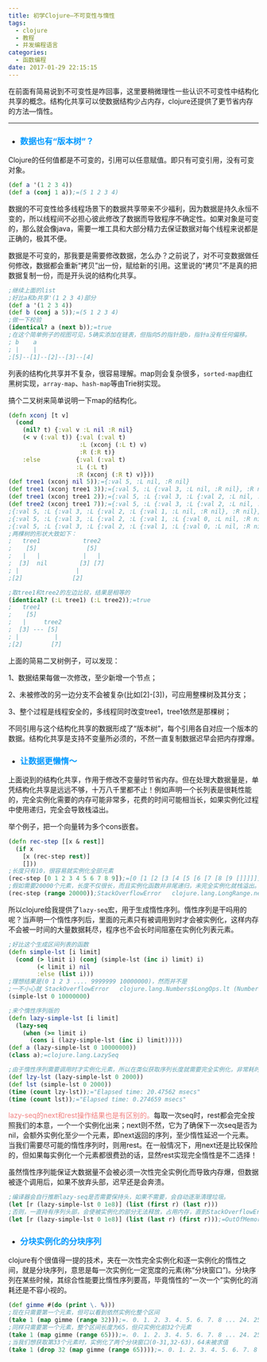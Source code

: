 ```yaml
---
title: 初学Clojure—不可变性与惰性
tags:
  - clojure
  - 教程
  - 并发编程语言
categories:
  - 函数编程
date: 2017-01-29 22:15:15
---
```



在前面有简易说到不可变性是咋回事，这里要稍微理性一些认识不可变性中结构化共享的概念。结构化共享可以使数据结构少占内存，clojure还提供了更节省内存的方法—惰性。

---

- ### <font color=#0099ff>数据也有“版本树”？</font>

Clojure的任何值都是不可变的，引用可以任意赋值。即只有可变引用，没有可变对象。
``` clojure
(def a '(1 2 3 4))
(def a (conj 1 a));=(5 1 2 3 4)
```

数据的不可变性给多线程场景下的数据共享带来不少福利，因为数据是持久永恒不变的，所以线程间不必担心彼此修改了数据而导致程序不确定性。如果对象是可变的，那么就会像java，需要一堆工具和大部分精力去保证数据对每个线程来说都是正确的，极其不便。

数据是不可变的，那我要是需要修改数据，怎么办？之前说了，对不可变数据做任何修改，数据都会重新“拷贝”出一份，赋给新的引用。这里说的“拷贝”不是真的把数据复制一份，而是开头说的结构化共享。

``` clojure
;继续上面的list
;好比a和b共享'(1 2 3 4)部分
(def a '(1 2 3 4))
(def b (conj a 5));=(5 1 2 3 4)
;做一下校验
(identical? a (next b));=true
;在这个简单例子的视图可见，5确实添加在链表，但指向5的指针是b，指针a没有任何偏移。
; b    a
; |    |
;[5]--[1]--[2]--[3]--[4]
```

列表的结构化共享并不复杂，很容易理解。map则会复杂很多，`sorted-map`由红黑树实现，`array-map`、`hash-map`等由Trie树实现。

搞个二叉树来简单说明一下map的结构化。
``` clojure
(defn xconj [t v]
  (cond
    (nil? t) {:val v :L nil :R nil}
    (< v (:val t)) {:val (:val t)
                    :L (xconj (:L t) v)
                    :R (:R t)}
    :else          {:val (:val t)
                   :L (:L t)
                   :R (xconj (:R t) v)}))
(def tree1 (xconj nil 5));={:val 5, :L nil, :R nil}
(def tree1 (xconj tree1 3));={:val 5, :L {:val 3, :L nil, :R nil}, :R nil}
(def tree1 (xconj tree1 2));={:val 5, :L {:val 3, :L {:val 2, :L nil, :R nil}, :R nil}, :R nil}
(def tree2 (xconj tree1 7));={:val 5, :L {:val 3, :L {:val 2, :L nil, :R nil}, :R nil}, :R {:val 7, :L nil, :R nil}}
;{:val 5, :L {:val 3, :L {:val 2, :L {:val 1, :L nil, :R nil}, :R nil}, :R nil}, :R {:val 7, :L nil, :R nil}}
;{:val 5, :L {:val 3, :L {:val 2, :L {:val 1, :L {:val 0, :L nil, :R nil}, :R nil}, :R nil}, :R nil}, :R {:val 7, :L nil, :R nil}}
;{:val 5, :L {:val 3, :L {:val 2, :L {:val 1, :L {:val 0, :L nil, :R nil}, :R nil}, :R nil}, :R {:val 4, :L nil, :R nil}}, :R {:val 7, :L nil, :R nil}}
;两棵树的形状大致如下：
;   tree1            tree2
;    [5]              [5]
;   |   |            |   |
;  [3]  nil         [3] [7]
; |                |   
;[2]              [2]  

;取tree1和tree2的左边比较，结果是相等的
(identical? (:L tree1) (:L tree2));=true
;   tree1
;    [5]
;   |     tree2
;  [3] --- [5]
; |          |   
;[2]        [7]  
```
上面的简易二叉树例子，可以发现：

1、数据结果每做一次修改，至少新增一个节点；

2、未被修改的另一边分支不会被复杂(比如[2]-[3])，可应用整棵树及其分支；

3、整个过程是线程安全的，多线程同时改变tree1，tree1依然是那棵树；

不同引用与这个结构化共享的数据形成了“版本树”，每个引用各自对应一个版本的数据。结构化共享是支持不变量所必须的，不然一直复制数据迟早会把内存撑爆。

- ### <font color=#0099ff>让数据更懒惰～</font>

上面说到的结构化共享，作用于修改不变量时节省内存。但在处理大数据量是，单凭结构化共享是远远不够，十万八千里都不止！例如声明一个长列表是很耗性能的，完全实例化需要的内存可能非常多，花费的时间可能相当长，如果实例化过程中使用递归，完全会导致栈溢出。

举个例子，把一个向量转为多个cons嵌套。
``` clojure
(defn rec-step [[x & rest]]
  (if x
    [x (rec-step rest)]
    []))
;长度只有10，很容易就实例化全部元素
(rec-step [0 1 2 3 4 5 6 7 8 9]);=[0 [1 [2 [3 [4 [5 [6 [7 [8 [9 []]]]]]]]]]]
;假如需要20000个元素，长度不仅很长，而且实例化函数并非尾递归，未完全实例化就栈溢出。
(rec-step (range 20000));StackOverflowError   clojure.lang.LongRange.next (LongRange.java:142)
```

所以clojure给我提供了`lazy-seq`宏，用于生成惰性序列。惰性序列是干吗用的呢？当声明一个惰性序列后，里面的元素只有被调用到时才会被实例化，这样内存不会被一时间的大量数据耗尽，程序也不会长时间阻塞在实例化列表元素。

```clojure
;好比这个生成区间列表的函数
(defn simple-lst [i limit]
  (cond (> limit i) (conj (simple-lst (inc i) limit) i)
        (< limit i) nil
        :else (list i)))
;理想结果是(0 1 2 3 .... 9999999 10000000)，然而并不是
;一不小心就 StackOverflowError   clojure.lang.Numbers$LongOps.lt (Numbers.java:521)
(simple-lst 0 10000000)

;来个惰性序列版的
(defn lazy-simple-lst [i limit]
  (lazy-seq
    (when (>= limit i)
      (cons i (lazy-simple-lst (inc i) limit)))))
(def a (lazy-simple-lst 0 10000000))
(class a);=clojure.lang.LazySeq

;由于惰性序列需要调用时才实例化元素，所以在类似获取序列长度就需要完全实例化，非常耗时！
(def lzy-lst (lazy-simple-lst 0 2000))
(def lst (simple-lst 0 2000))
(time (count lzy-lst));="Elapsed time: 20.47562 msecs"
(time (count lst));="Elapsed time: 0.274659 msecs"
```

<font color=#f28080>lazy-seq的next和rest操作结果也是有区别的。</font>每取一次seq时，rest都会完全按照我们的本意，一个一个实例化出来；next则不然，它为了确保下一次seq是否为nil，会额外实例化至少一个元素，即next返回的序列，至少惰性延迟一个元素。当我们需要尽可能的惰性序列时，则用rest。在一般情况下，用next还是比较保险的，但如果每实例化一个元素都很费劲的话，显然rest实现完全惰性是不二选择！

虽然惰性序列能保证大数据量不会被必须一次性完全实例化而导致内存爆，但数据被逐个调用后，如果不放弃头部，迟早还是会奔溃。
``` clojure
;编译器会自行推断lazy-seq是否需要保持头，如果不需要，会自动逐渐清理垃圾。
(let [r (lazy-simple-lst 0 1e8)] (list (first r) (last r)))
;否则，一直持有序列头部，会使被实例化的部分无法释放，占用内存，直到StackOverflowError或OutOfMemoryError。尽管编译器可能会优化值的运算顺序，但也是要保证在纯函数下，所以丢弃头是惯用法，最好是这样做！
(let [r (lazy-simple-lst 0 1e8)] (list (last r) (first r)));=OutOfMemoryError GC overhead limit exceeded  user/lazy-simple-lst
```

- ### <font color=#0099ff>分块实例化的分块序列</font>

clojure有个很值得一提的技术，夹在一次性完全实例化和逐一实例化的惰性之间，就是分块序列，意思是每一次实例化一定宽度的元素(称“分块窗口”)。分块序列在某些时候，其综合性能要比惰性序列要高，毕竟惰性的“一次一个”实例化的消耗还是不容小视的。
``` clojure
(def gimme #(do (print \. %)))
;现在只需要第一个元素，但可以看到依然实例化整个区间
(take 1 (map gimme (range 32)));=. 0. 1. 2. 3. 4. 5. 6. 7. 8 ... 24. 25. 26. 27. 28. 29. 30. 31
;同样只需要第一个元素，整个区间长度为65，但只实例化前32个元素
(take 1 (map gimme (range 65)));=. 0. 1. 2. 3. 4. 5. 6. 7. 8 ... 24. 25. 26. 27. 28. 29. 30. 31
;当我们想获取第33个元素时，实例化了两个分块窗口(0-31,32-63)，64未被求值
(take 1 (drop 32 (map gimme (range 65))));=. 0. 1. 2. 3. 4. 5. 6. 7. 8 ... 56. 57. 58. 59. 60. 61. 62. 63
```
